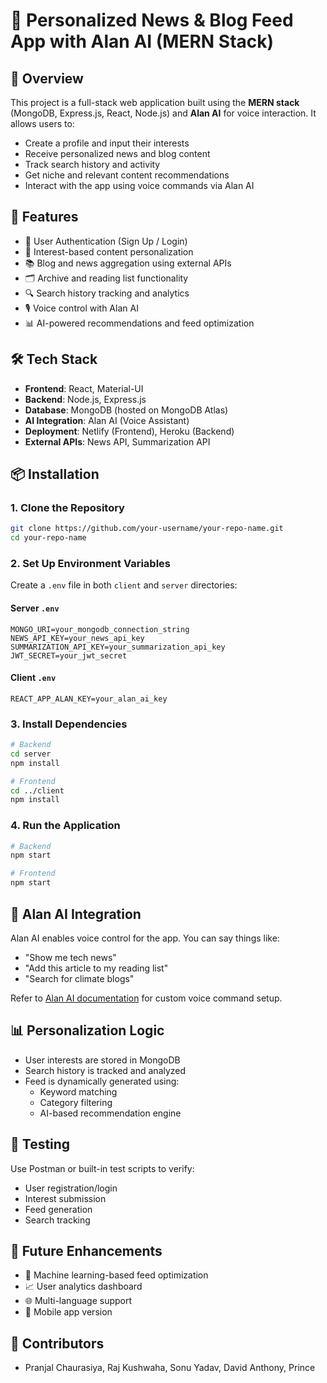 # 📰 Personalized News & Blog Feed App with Alan AI (MERN Stack)

## 📌 Overview

This project is a full-stack web application built using the **MERN stack** (MongoDB, Express.js, React, Node.js) and **Alan AI** for voice interaction. It allows users to:

- Create a profile and input their interests
- Receive personalized news and blog content
- Track search history and activity
- Get niche and relevant content recommendations
- Interact with the app using voice commands via Alan AI

## 🚀 Features

- 🔐 User Authentication (Sign Up / Login)
- 🧠 Interest-based content personalization
- 📚 Blog and news aggregation using external APIs
- 🗂️ Archive and reading list functionality
- 🔍 Search history tracking and analytics
- 🎙️ Voice control with Alan AI
- 📊 AI-powered recommendations and feed optimization

## 🛠️ Tech Stack

- **Frontend**: React, Material-UI
- **Backend**: Node.js, Express.js
- **Database**: MongoDB (hosted on MongoDB Atlas)
- **AI Integration**: Alan AI (Voice Assistant)
- **Deployment**: Netlify (Frontend), Heroku (Backend)
- **External APIs**: News API, Summarization API

## 📦 Installation

### 1. Clone the Repository

```bash
git clone https://github.com/your-username/your-repo-name.git
cd your-repo-name
```

### 2. Set Up Environment Variables

Create a `.env` file in both `client` and `server` directories:

#### Server `.env`

```env
MONGO_URI=your_mongodb_connection_string
NEWS_API_KEY=your_news_api_key
SUMMARIZATION_API_KEY=your_summarization_api_key
JWT_SECRET=your_jwt_secret
```

#### Client `.env`

```env
REACT_APP_ALAN_KEY=your_alan_ai_key
```

### 3. Install Dependencies

```bash
# Backend
cd server
npm install

# Frontend
cd ../client
npm install
```

### 4. Run the Application

```bash
# Backend
npm start

# Frontend
npm start
```

## 🧠 Alan AI Integration

Alan AI enables voice control for the app. You can say things like:

- "Show me tech news"
- "Add this article to my reading list"
- "Search for climate blogs"

Refer to [Alan AI documentation](https://alan.app/) for custom voice command setup.

## 📊 Personalization Logic

- User interests are stored in MongoDB
- Search history is tracked and analyzed
- Feed is dynamically generated using:
  - Keyword matching
  - Category filtering
  - AI-based recommendation engine

## 🧪 Testing

Use Postman or built-in test scripts to verify:

- User registration/login
- Interest submission
- Feed generation
- Search tracking

## 📌 Future Enhancements

- 🧠 Machine learning-based feed optimization
- 📈 User analytics dashboard
- 🌐 Multi-language support
- 📱 Mobile app version

## 🙌 Contributors

- Pranjal Chaurasiya, Raj Kushwaha, Sonu Yadav, David Anthony, Prince

